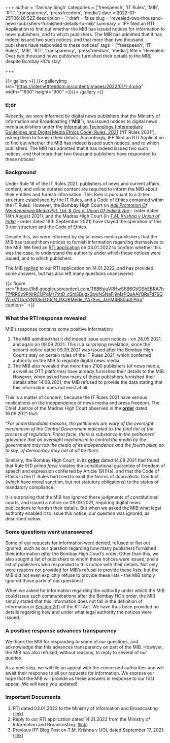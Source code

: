 +++
author = 'Tanmay Singh'
categories = ['freespeech', 'IT Rules', 'MIB', 'RTI', 'transparency', 'pressfreedom', 'media']
date = 2022-01-25T06:26:52Z
description = ''
draft = false
slug = 'revealed-two-thousand-news-publishers-furnished-details-to-mib'
summary = 'IFF filed an RTI Application to find out whether the MIB has issued notices for information to news publishers, and to which publishers. The MIB has admitted that it has indeed issued two such notices, and that more than two thousand publishers have responded to these notices!'
tags = ['freespeech', 'IT Rules', 'MIB', 'RTI', 'transparency', 'pressfreedom', 'media']
title = 'Revealed: Over two thousand news publishers furnished their details to the MIB, despite Bombay HC’s stay'

+++


{{< gallery >}}
{{< galleryImg  src="https://internetfreedom.in/content/images/2022/01/1-4.png" width="1600" height="900" >}}{{< /gallery >}}

>>>> <form><script src="https://checkout.razorpay.com/v1/payment-button.js" data-payment_button_id="pl_HLkgeWGQLMuddp" async> </script> </form>

### tl;dr

Recently, we were informed by digital news publishers that the Ministry of Information and Broadcasting (“**MIB**”), has issued notices to digital news media publishers under the [Information Technology (Intermediary Guidelines and Digital Media Ethics Code) Rules, 2021](https://mib.gov.in/sites/default/files/IT%28Intermediary%20Guidelines%20and%20Digital%20Media%20Ethics%20Code%29%20Rules%2C%202021%20English.pdf) (“IT Rules 2021”), asking them to furnish their details. Accordingly, IFF filed an RTI Application to find out whether the MIB has indeed issued such notices, and to which publishers. The MIB has admitted that it has indeed issued two such notices, and that more than two thousand publishers have responded to these notices!



### Background

Under Rule 18 of the IT Rules 2021, publishers of news and current affairs content, and online curated content are required to inform the MIB about their entities and furnish information. This Rule is pursuant to a 3-tier structure established by the IT Rules, and a Code of Ethics contained within the IT Rules. However, the Bombay High Court (in [_Agij Promotion Of Nineteenonea Media Pvt. Ltd. & Ors v. Union Of India & Anr_](https://internetfreedom.in/bombay-high-court-stays-the-operation-of-rule-9-1-and-rule-9-3-of-it-rules-2021/) - order dated 14th August 2021), and the Madras High Court (in [_T.M. Krishna v Union of India_](https://internetfreedom.in/madras-high-court-affirms-the-pan-india-stay-on-rule-9-3-of-the-it-rules-and-provides-relief-on-part-ii/) - order dated 16th September 2021) have stayed the operation of this 3-tier structure and the Code of Ethics.

Despite this, we were informed by digital news media publishers that the MIB has issued them notices to furnish information regarding themselves to the MIB. We filed an [RTI application](https://drive.google.com/file/d/1oVBIO_7RrAlxTPsuzRSowROt_1rUPHZC/view) on 03.01.2022 to confirm whether this was the case, to understand the authority under which these notices were issued, and to which publishers.

The MIB [replied](https://drive.google.com/file/d/14EQ0M3sIjuMiwwvJz99OGx_ca8zxZcEF/view) to our RTI application on 14.01.2022, and has provided some answers, but has also left many questions unanswered.

{{< figure src="https://lh6.googleusercontent.com/T6B6sjuVRHwSFB6OVDSbEBRA7hT7fRRSy9RNrRCUPqMr7mtD_cShiSBugx3pwNSNaFj9MzPQsAAYBRs7d79QW-xVTGoxYNf0IoLG0cN_RXJKMede_YA7Svs_JalrM4B80adLPjkx" caption=`` >}}

### What the RTI response revealed

MIB’s response contains some positive information:

1. The MIB admitted that it did indeed issue such notices - on 26.05.2021, and again on 09.09.2021. This is a surprising revelation, since the second notice dated 09.09.2021 was issued after the Bombay High Court’s stay on certain rules of the IT Rules 2021, which conferred authority on the MIB to regulate digital news media.
2. The MIB also revealed that more than 2100 publishers (of news media, as well as OTT platforms) have already furnished their details to the MIB. However, when asked how many of these publishers furnished their details after 14.08.2021, the MIB refused to provide the data stating that this information does not exist at all.

This is a matter of concern, because the IT Rules 2021 have serious implications on the independence of news media and press freedom. The Chief Justice of the Madras High Court observed in the [**order**](https://drive.google.com/file/d/1uaUYSD-0RZlO7AixvndPnwEGraq_4fNk/view?usp=sharing) dated 16.09.2021 that:

_“For understandable reasons, the petitioners are wary of the oversight mechanism of the Central Government indicated as the final tier of the process of regulation. Prima facie, there is substance in the petitioners' grievance that an oversight mechanism to control the media by the government may rob the media of its independence and the fourth pillar, so to say, of democracy may not at all be there._

Similarly, the Bombay High Court, in its [**order**](https://drive.google.com/file/d/10Ng6Ve2pXTf2G78UHBfGntwMndKpQLqj/view?usp=sharing) dated 14.08.2021 had found that Rule 9(1) _prima facie_ violates the constitutional guarantee of freedom of speech and expression conferred by Article 19(1)(a), and that the Code of Ethics in the IT Rules had tried to exalt the Norms of Journalistic Conduct (which have moral sanction, but not statutory obligations) to the status of mandatory compliance.

It is surprising that the MIB has ignored these judgments of constitutional courts, and issued a notice on 09.09.2021, requiring digital news publications to furnish their details. But when we asked the MIB what legal authority enabled it to issue this notice, our question was ignored, as described below.



### Some questions went unanswered

Some of our requests for information were denied, refused or flat out ignored, such as our question regarding how many publishers furnished their information _after_ the Bombay High Court’s order. Other than this, we also sought a list of publishers to whom these notices were issued, and a list of publishers who responded to this notice with their details. Not only were reasons not provided for MIB’s refusal to provide these lists, but the MIB did not even explicitly refuse to provide these lists - the MIB simply ignored those parts of our questions!

When we asked for information regarding the authority under which the MIB could issue such communications after the Bombay HC’s order, the MIB simply stated that this information does not fall in the definition of information in [Section 2(f)](https://indiankanoon.org/doc/1516599/) of the RTI Act. We have thus been provided no details regarding how and under what legal authority the notices were issued.



### A positive response advances transparency

We thank the MIB for responding to some of our questions, and acknowledge that this advances transparency on part of the MIB. However, the MIB has also refused, without reasons, to reply to several of our queries.

As a next step, we will file an appeal with the concerned authorities and will await their response to all our requests for information. We express our hope that the MIB will provide us these answers in response to our first appeal. We will keep you updated!



### Important Documents

1. RTI dated 03.01.2022 to the Ministry of Information and Broadcasting ([link](https://drive.google.com/file/d/1oVBIO_7RrAlxTPsuzRSowROt_1rUPHZC/view))
2. Reply to our RTI application dated 14.01.2022 from the Ministry of Information and Broadcasting. ([link](https://drive.google.com/file/d/14EQ0M3sIjuMiwwvJz99OGx_ca8zxZcEF/view))
3. Previous IFF Blog Post on T.M. Krishna v UOI, dated September 17, 2021. ([link](https://internetfreedom.in/madras-high-court-affirms-the-pan-india-stay-on-rule-9-3-of-the-it-rules-and-provides-relief-on-part-ii/))



